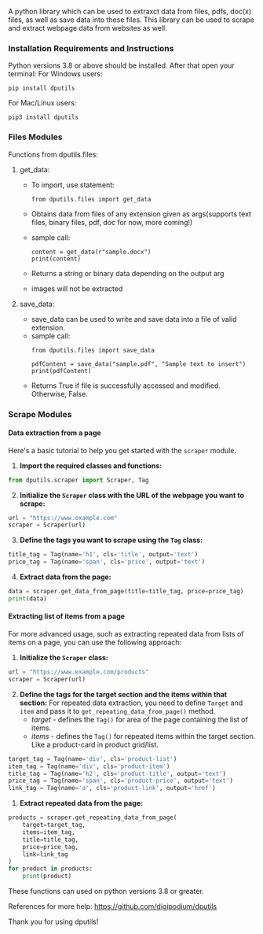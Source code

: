 A python library which can be used to extraxct data from files, pdfs, doc(x) files, as well as save data into these
files. This library can be used to scrape and extract webpage data from websites as well.

### Installation Requirements and Instructions

Python versions 3.8 or above should be installed. After that open your terminal:
For Windows users:

```shell
pip install dputils
```

For Mac/Linux users:

```shell
pip3 install dputils
```

### Files Modules

Functions from dputils.files:

1. get_data:
   - To import, use statement:
      ```python3
      from dputils.files import get_data
      ```
   - Obtains data from files of any extension given as args(supports text files, binary files, pdf, doc for now, more
   coming!)
   - sample call:
      ```python3
      content = get_data(r"sample.docx")
      print(content)
      ```

   - Returns a string or binary data depending on the output arg
   - images will not be extracted

2. save_data:
   - save_data can be used to write and save data into a file of valid extension.
   - sample call:
      ```python3
      from dputils.files import save_data
   
      pdfContent = save_data("sample.pdf", "Sample text to insert")
      print(pdfContent)
      ```
   - Returns True if file is successfully accessed and modified. Otherwise, False.

### Scrape Modules

#### Data extraction from a page

Here's a basic tutorial to help you get started with the `scraper` module.

1. **Import the required classes and functions:**

```python
from dputils.scraper import Scraper, Tag
```

2. **Initialize the `Scraper` class with the URL of the webpage you want to scrape:**

```python
url = "https://www.example.com"
scraper = Scraper(url)
```

3. **Define the tags you want to scrape using the `Tag` class:**

```python
title_tag = Tag(name='h1', cls='title', output='text')
price_tag = Tag(name='span', cls='price', output='text')
```

4. **Extract data from the page:**

```python
data = scraper.get_data_from_page(title=title_tag, price=price_tag)
print(data)
```

#### Extracting list of items from a page
For more advanced usage, such as extracting repeated data from lists of items on a page, you can use the following approach:

1. **Initialize the `Scraper` class:**

```python
url = "https://www.example.com/products"
scraper = Scraper(url)
```

2. **Define the tags for the target section and the items within that section:**
For repeated data extraction, you need to define `Target` and `item` and pass it to `get_repeating_data_from_page()` method.
   - *target* - defines the `Tag()` for area of the page containing the list of items.
   - *items* - defines the `Tag()` for repeated items within the target section. Like a product-card in product grid/list.
```python
target_tag = Tag(name='div', cls='product-list')
item_tag = Tag(name='div', cls='product-item')
title_tag = Tag(name='h2', cls='product-title', output='text')
price_tag = Tag(name='span', cls='product-price', output='text')
link_tag = Tag(name='a', cls='product-link', output='href')
```

1. **Extract repeated data from the page:**

```python
products = scraper.get_repeating_data_from_page(
    target=target_tag,
    items=item_tag,
    title=title_tag,
    price=price_tag,
    link=link_tag
)
for product in products:
    print(product)
```

These functions can used on python versions 3.8 or greater.

References for more help: https://github.com/digipodium/dputils

Thank you for using dputils!